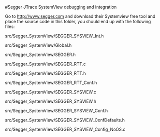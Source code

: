 #Segger JTrace SystemView debugging and integration 

Go to http://www.segger.com and download their Systemview free tool and place the source code in this folder, you should end up with the following files:

src/Segger_SystemView/SEGGER_SYSVIEW_Int.h

src/Segger_SystemView/Global.h

src/Segger_SystemView/SEGGER.h

src/Segger_SystemView/SEGGER_RTT.c

src/Segger_SystemView/SEGGER_RTT.h

src/Segger_SystemView/SEGGER_RTT_Conf.h

src/Segger_SystemView/SEGGER_SYSVIEW.c

src/Segger_SystemView/SEGGER_SYSVIEW.h

src/Segger_SystemView/SEGGER_SYSVIEW_Conf.h

src/Segger_SystemView/SEGGER_SYSVIEW_ConfDefaults.h

src/Segger_SystemView/SEGGER_SYSVIEW_Config_NoOS.c
